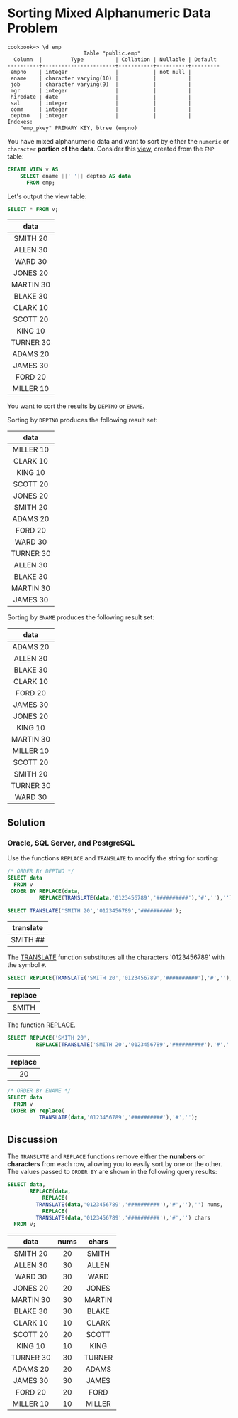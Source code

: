 # Sorting Mixed Alphanumeric Data Problem

```console
cookbook=> \d emp
                        Table "public.emp"
  Column  |         Type          | Collation | Nullable | Default
----------+-----------------------+-----------+----------+---------
 empno    | integer               |           | not null |
 ename    | character varying(10) |           |          |
 job      | character varying(9)  |           |          |
 mgr      | integer               |           |          |
 hiredate | date                  |           |          |
 sal      | integer               |           |          |
 comm     | integer               |           |          |
 deptno   | integer               |           |          |
Indexes:
    "emp_pkey" PRIMARY KEY, btree (empno)
```


You have mixed alphanumeric data and want to sort by either the `numeric` or `character` **portion of the data**. Consider this [view](https://github.com/lpinzari/sql-psql-udy/tree/master/09_view), created from the `EMP` table:

```SQL
CREATE VIEW v AS
    SELECT ename ||' '|| deptno AS data
      FROM emp;
```

Let's output the view table:

```SQL
SELECT * FROM v;
```

|data|
|:---------:|
|SMITH 20|
|ALLEN 30|
|WARD 30|
|JONES 20|
|MARTIN 30|
|BLAKE 30|
|CLARK 10|
|SCOTT 20|
|KING 10|
|TURNER 30|
|ADAMS 20|
|JAMES 30|
|FORD 20|
|MILLER 10|

You want to sort the results by `DEPTNO` or `ENAME`.

Sorting by `DEPTNO` produces the following result set:

|data|
|:---------:|
|MILLER 10|
|CLARK 10|
|KING 10|
|SCOTT 20|
|JONES 20|
|SMITH 20|
|ADAMS 20|
|FORD 20|
|WARD 30|
|TURNER 30|
|ALLEN 30|
|BLAKE 30|
|MARTIN 30|
|JAMES 30|

Sorting by `ENAME` produces the following result set:

|data|
|:---------:|
|ADAMS 20|
|ALLEN 30|
|BLAKE 30|
|CLARK 10|
|FORD 20|
|JAMES 30|
|JONES 20|
|KING 10|
|MARTIN 30|
|MILLER 10|
|SCOTT 20|
|SMITH 20|
|TURNER 30|
|WARD 30|

## Solution


### Oracle, SQL Server, and PostgreSQL

Use the functions `REPLACE` and `TRANSLATE` to modify the string for sorting:


```SQL
/* ORDER BY DEPTNO */
SELECT data
  FROM v
 ORDER BY REPLACE(data,
          REPLACE(TRANSLATE(data,'0123456789','##########'),'#',''),'');
```

```SQL
SELECT TRANSLATE('SMITH 20','0123456789','##########');
```

|translate|
|:---------:|
|SMITH ##|

The [TRANSLATE](https://www.postgresqltutorial.com/postgresql-string-functions/postgresql-translate/) function substitutes all the characters '0123456789' with the symbol `#`.

```SQL
SELECT REPLACE(TRANSLATE('SMITH 20','0123456789','##########'),'#','');
```

|replace|
|:-------:|
|SMITH|

The function [REPLACE](https://github.com/lpinzari/sql-psql-udy/blob/master/06_string_functions/15_replace.md).

```SQL
SELECT REPLACE('SMITH 20',
         REPLACE(TRANSLATE('SMITH 20','0123456789','##########'),'#',''),'');
```

|replace|
|:-------:|
|20|


```SQL
/* ORDER BY ENAME */
SELECT data
  FROM v
 ORDER BY replace(
          TRANSLATE(data,'0123456789','##########'),'#','');
```

## Discussion

The `TRANSLATE` and `REPLACE` functions remove either the **numbers** or **characters** from each row, allowing you to easily sort by one or the other. The values passed to `ORDER BY` are shown in the following query results:

```SQL
SELECT data,
       REPLACE(data,
           REPLACE(
         TRANSLATE(data,'0123456789','##########'),'#',''),'') nums,
           REPLACE(
         TRANSLATE(data,'0123456789','##########'),'#','') chars
  FROM v;
```

|data    | nums |  chars      |
|:--------:|:----:|:--------:|
|SMITH 20  | 20   | SMITH|
|ALLEN 30  | 30   | ALLEN|
|WARD 30   | 30   | WARD|
|JONES 20  | 20   | JONES|
|MARTIN 30 | 30   | MARTIN|
|BLAKE 30  | 30   | BLAKE|
|CLARK 10  | 10   | CLARK|
|SCOTT 20  | 20   | SCOTT|
|KING 10   | 10   | KING|
|TURNER 30 | 30   | TURNER|
|ADAMS 20  | 20   | ADAMS|
|JAMES 30  | 30   | JAMES|
|FORD 20   | 20   | FORD|
|MILLER 10 | 10   | MILLER|
